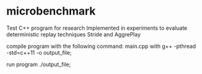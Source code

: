 # microbenchmark
Test C++ program for research
Implemented in experiments to evaluate deterministic replay techniques Stride and AggrePlay

compile program with the following command:
main.cpp with g++ -pthread -std=c++11 -o output_file;

run program ./output_file;
